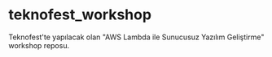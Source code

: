 # teknofest_workshop
Teknofest'te yapılacak olan "AWS Lambda ile Sunucusuz Yazılım Geliştirme" workshop reposu.
